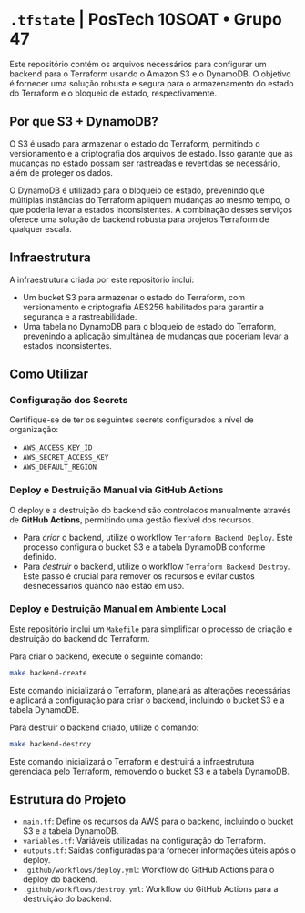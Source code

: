 # `.tfstate` | PosTech 10SOAT • Grupo 47

Este repositório contém os arquivos necessários para configurar um backend para o Terraform usando o Amazon S3 e o DynamoDB. O objetivo é fornecer uma solução robusta e segura para o armazenamento do estado do Terraform e o bloqueio de estado, respectivamente.

## Por que S3 + DynamoDB?

O S3 é usado para armazenar o estado do Terraform, permitindo o versionamento e a criptografia dos arquivos de estado. Isso garante que as mudanças no estado possam ser rastreadas e revertidas se necessário, além de proteger os dados.

O DynamoDB é utilizado para o bloqueio de estado, prevenindo que múltiplas instâncias do Terraform apliquem mudanças ao mesmo tempo, o que poderia levar a estados inconsistentes. A combinação desses serviços oferece uma solução de backend robusta para projetos Terraform de qualquer escala.

## Infraestrutura

A infraestrutura criada por este repositório inclui:

- Um bucket S3 para armazenar o estado do Terraform, com versionamento e criptografia AES256 habilitados para garantir a segurança e a rastreabilidade.
- Uma tabela no DynamoDB para o bloqueio de estado do Terraform, prevenindo a aplicação simultânea de mudanças que poderiam levar a estados inconsistentes.

## Como Utilizar

### Configuração dos Secrets

Certifique-se de ter os seguintes secrets configurados a nível de organização:

- `AWS_ACCESS_KEY_ID`
- `AWS_SECRET_ACCESS_KEY`
- `AWS_DEFAULT_REGION`


### Deploy e Destruição Manual via GitHub Actions

O deploy e a destruição do backend são controlados manualmente através de **GitHub Actions**, permitindo uma gestão flexível dos recursos.

- Para *criar* o backend, utilize o workflow `Terraform Backend Deploy`. Este processo configura o bucket S3 e a tabela DynamoDB conforme definido.
- Para *destruir* o backend, utilize o workflow `Terraform Backend Destroy`. Este passo é crucial para remover os recursos e evitar custos desnecessários quando não estão em uso.

### Deploy e Destruição Manual em Ambiente Local

Este repositório inclui um `Makefile` para simplificar o processo de criação e destruição do backend do Terraform.

Para criar o backend, execute o seguinte comando:

```bash
make backend-create
```

Este comando inicializará o Terraform, planejará as alterações necessárias e aplicará a configuração para criar o backend, incluindo o bucket S3 e a tabela DynamoDB.

Para destruir o backend criado, utilize o comando:

```bash
make backend-destroy
```

Este comando inicializará o Terraform e destruirá a infraestrutura gerenciada pelo Terraform, removendo o bucket S3 e a tabela DynamoDB.

## Estrutura do Projeto

- `main.tf`: Define os recursos da AWS para o backend, incluindo o bucket S3 e a tabela DynamoDB.
- `variables.tf`: Variáveis utilizadas na configuração do Terraform.
- `outputs.tf`: Saídas configuradas para fornecer informações úteis após o deploy.
- `.github/workflows/deploy.yml`: Workflow do GitHub Actions para o deploy do backend.
- `.github/workflows/destroy.yml`: Workflow do GitHub Actions para a destruição do backend.
